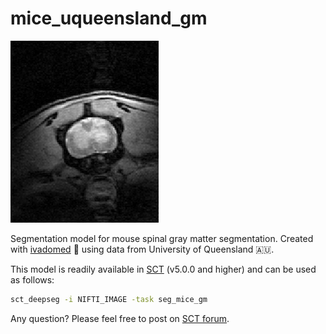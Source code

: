# mice_uqueensland_gm

![alt text](seg_gm.gif)

Segmentation model for mouse spinal gray matter segmentation. Created with [ivadomed](http://ivadomed.org/) 🚀 using data from University of Queensland 🇦🇺.

This model is readily available in [SCT](https://spinalcordtoolbox.com/en/stable/) (v5.0.0 and higher) and can be used as follows:
```bash
sct_deepseg -i NIFTI_IMAGE -task seg_mice_gm
```

Any question? Please feel free to post on [SCT forum](https://forum.spinalcordmri.org/c/sct/8). 
